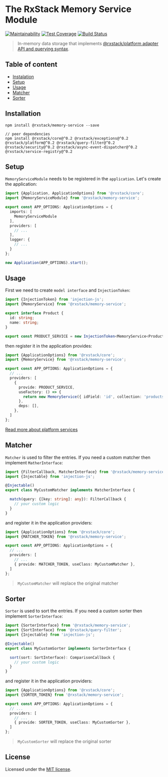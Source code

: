 # The RxStack Memory Service Module

[![Maintainability](https://api.codeclimate.com/v1/badges/9e8e95e4e45995eb5ddf/maintainability)](https://codeclimate.com/github/rxstack/memory-service/maintainability)
[![Test Coverage](https://api.codeclimate.com/v1/badges/9e8e95e4e45995eb5ddf/test_coverage)](https://codeclimate.com/github/rxstack/memory-service/test_coverage)
[![Build Status](https://travis-ci.org/rxstack/memory-service.svg?branch=master)](https://travis-ci.org/rxstack/memory-service)

> In-memory data storage that implements [@rxstack/platform adapter API and querying syntax](https://github.com/rxstack/rxstack/tree/master/packages/platform#services).

## Table of content

- [Instalation](#instalation)
- [Setup](#setup)
- [Usage](#usage)
- [Matcher](#matcher)
- [Sorter](#sorter)

## <a name="instalation"></a> Installation

```
npm install @rxstack/memory-service --save

// peer dependencies
npm install @rxstack/core@^0.2 @rxstack/exceptions@^0.2 @rxstack/platform@^0.2 @rxstack/query-filter@^0.2 @rxstack/security@^0.2 @rxstack/async-event-dispatcher@^0.2 @rxstack/service-registry@^0.2
```

## <a name="setup"></a>  Setup
`MemoryServiceModule` needs to be registered in the `application`. Let's create the application:

```typescript
import {Application, ApplicationOptions} from '@rxstack/core';
import {MemoryServiceModule} from '@rxstack/memory-service';

export const APP_OPTIONS: ApplicationOptions = {
  imports: [
    MemoryServiceModule
  ],
  providers: [
    // ...
  ],
  logger: {
    // ...
  }
};

new Application(APP_OPTIONS).start();
```

## <a name="usage"></a>  Usage

First we need to create `model interface` and `InjectionToken`:

```typescript
import {InjectionToken} from 'injection-js';
import {MemoryService} from '@rxstack/memory-service';

export interface Product {
  id: string;
  name: string;
}

export const PRODUCT_SERVICE = new InjectionToken<MemoryService<Product>>('PRODUCT_SERVICE');
```

then register it in the application provides:

```typescript
import {ApplicationOptions} from '@rxstack/core';
import {MemoryService} from '@rxstack/memory-service';

export const APP_OPTIONS: ApplicationOptions = {
  // ...
  providers: [
    {
      provide: PRODUCT_SERVICE,
      useFactory: () => {
        return new MemoryService({ idField: 'id', collection: 'products', defaultLimit: 25 });
      },
      deps: [],
    },
  ]
};
```

[Read more about platform services](https://github.com/rxstack/rxstack/tree/master/packages/platform#services)

## <a name="matcher"></a>  Matcher
`Matcher` is used to filter the entries. If you need a custom matcher then implement `MatherInterface`:

```typescript
import {FilterCallback, MatcherInterface} from '@rxstack/memory-service';
import {Injectable} from 'injection-js';

@Injectable()
export class MyCustomMatcher implements MatcherInterface {

  match(query: {[key: string]: any}): FilterCallback {
    // your custom logic
  }
}
```

and register it in the application providers:

```typescript
import {ApplicationOptions} from '@rxstack/core';
import {MATCHER_TOKEN} from '@rxstack/memory-service';

export const APP_OPTIONS: ApplicationOptions = {
  // ...
  providers: [
    // ...
    { provide: MATCHER_TOKEN, useClass: MyCustomMatcher },
  ]
};
```

> `MyCustomMatcher` will replace the original matcher


## <a name="sorter"></a>  Sorter
`Sorter` is used to sort the entries. If you need a custom sorter then implement `SorterInterface`:

```typescript
import {SorterInterface} from '@rxstack/memory-service';
import {SortInterface} from '@rxstack/query-filter';
import {Injectable} from 'injection-js';

@Injectable()
export class MyCustomSorter implements SorterInterface {

  sort(sort: SortInterface): ComparisonCallback {
    // your custom logic
  }
}
```

and register it in the application providers:

```typescript
import {ApplicationOptions} from '@rxstack/core';
import {SORTER_TOKEN} from '@rxstack/memory-service';

export const APP_OPTIONS: ApplicationOptions = {
  // ...
  providers: [
    // ...
    { provide: SORTER_TOKEN, useClass: MyCustomSorter },
  ]
};
```

> `MyCustomSorter` will replace the original sorter

## License

Licensed under the [MIT license](LICENSE).

